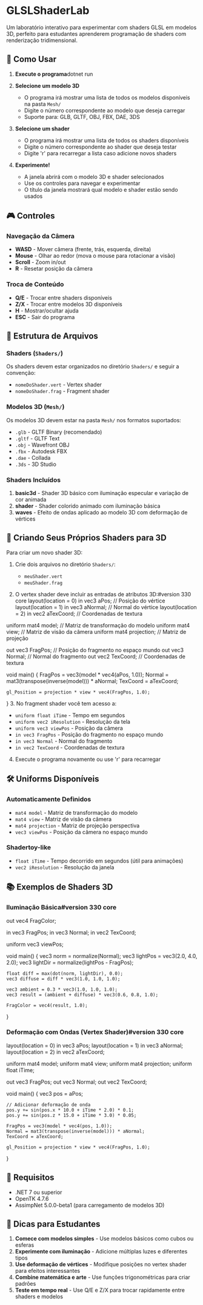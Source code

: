 ﻿# GLSLShaderLab

Um laboratório interativo para experimentar com shaders GLSL em modelos 3D, perfeito para estudantes aprenderem programação de shaders com renderização tridimensional.

## 🚀 Como Usar

1. **Execute o programa**dotnet run
2. **Selecione um modelo 3D**
   - O programa irá mostrar uma lista de todos os modelos disponíveis na pasta `Mesh/`
   - Digite o número correspondente ao modelo que deseja carregar
   - Suporte para: GLB, GLTF, OBJ, FBX, DAE, 3DS

3. **Selecione um shader**
   - O programa irá mostrar uma lista de todos os shaders disponíveis
   - Digite o número correspondente ao shader que deseja testar
   - Digite 'r' para recarregar a lista caso adicione novos shaders

4. **Experimente!**
   - A janela abrirá com o modelo 3D e shader selecionados
   - Use os controles para navegar e experimentar
   - O título da janela mostrará qual modelo e shader estão sendo usados

## 🎮 Controles

### Navegação da Câmera
- **WASD** - Mover câmera (frente, trás, esquerda, direita)
- **Mouse** - Olhar ao redor (mova o mouse para rotacionar a visão)
- **Scroll** - Zoom in/out
- **R** - Resetar posição da câmera

### Troca de Conteúdo
- **Q/E** - Trocar entre shaders disponíveis
- **Z/X** - Trocar entre modelos 3D disponíveis
- **H** - Mostrar/ocultar ajuda
- **ESC** - Sair do programa

## 📁 Estrutura de Arquivos

### Shaders (`Shaders/`)
Os shaders devem estar organizados no diretório `Shaders/` e seguir a convenção:
- `nomeDoShader.vert` - Vertex shader
- `nomeDoShader.frag` - Fragment shader

### Modelos 3D (`Mesh/`)
Os modelos 3D devem estar na pasta `Mesh/` nos formatos suportados:
- `.glb` - GLTF Binary (recomendado)
- `.gltf` - GLTF Text
- `.obj` - Wavefront OBJ
- `.fbx` - Autodesk FBX
- `.dae` - Collada
- `.3ds` - 3D Studio

### Shaders Incluídos

1. **basic3d** - Shader 3D básico com iluminação especular e variação de cor animada
2. **shader** - Shader colorido animado com iluminação básica
3. **waves** - Efeito de ondas aplicado ao modelo 3D com deformação de vértices

## 🎨 Criando Seus Próprios Shaders para 3D

Para criar um novo shader 3D:

1. Crie dois arquivos no diretório `Shaders/`:
   - `meuShader.vert`
   - `meuShader.frag`

2. O vertex shader deve incluir as entradas de atributos 3D:#version 330 core
layout(location = 0) in vec3 aPos;   // Posição do vértice
layout(location = 1) in vec3 aNormal; // Normal do vértice
layout(location = 2) in vec2 aTexCoord; // Coordenadas de textura

uniform mat4 model;   // Matriz de transformação do modelo
uniform mat4 view;       // Matriz de visão da câmera
uniform mat4 projection; // Matriz de projeção

out vec3 FragPos;   // Posição do fragmento no espaço mundo
out vec3 Normal;    // Normal do fragmento
out vec2 TexCoord; // Coordenadas de textura

void main()
{
    FragPos = vec3(model * vec4(aPos, 1.0));
    Normal = mat3(transpose(inverse(model))) * aNormal;
    TexCoord = aTexCoord;
    
    gl_Position = projection * view * vec4(FragPos, 1.0);
   }
3. No fragment shader você tem acesso a:
   - `uniform float iTime` - Tempo em segundos
   - `uniform vec2 iResolution` - Resolução da tela
   - `uniform vec3 viewPos` - Posição da câmera
   - `in vec3 FragPos` - Posição do fragmento no espaço mundo
   - `in vec3 Normal` - Normal do fragmento
   - `in vec2 TexCoord` - Coordenadas de textura

4. Execute o programa novamente ou use 'r' para recarregar

## 🛠️ Uniforms Disponíveis

### Automaticamente Definidos
- `mat4 model` - Matriz de transformação do modelo
- `mat4 view` - Matriz de visão da câmera
- `mat4 projection` - Matriz de projeção perspectiva
- `vec3 viewPos` - Posição da câmera no espaço mundo

### Shadertoy-like
- `float iTime` - Tempo decorrido em segundos (útil para animações)
- `vec2 iResolution` - Resolução da janela

## 📚 Exemplos de Shaders 3D

### Iluminação Básica#version 330 core
out vec4 FragColor;

in vec3 FragPos;
in vec3 Normal;
in vec2 TexCoord;

uniform vec3 viewPos;

void main()
{
    vec3 norm = normalize(Normal);
    vec3 lightPos = vec3(2.0, 4.0, 2.0);
    vec3 lightDir = normalize(lightPos - FragPos);
    
    float diff = max(dot(norm, lightDir), 0.0);
    vec3 diffuse = diff * vec3(1.0, 1.0, 1.0);
    
    vec3 ambient = 0.3 * vec3(1.0, 1.0, 1.0);
    vec3 result = (ambient + diffuse) * vec3(0.6, 0.8, 1.0);
    
    FragColor = vec4(result, 1.0);
}
### Deformação com Ondas (Vertex Shader)#version 330 core
layout(location = 0) in vec3 aPos;
layout(location = 1) in vec3 aNormal;
layout(location = 2) in vec2 aTexCoord;

uniform mat4 model;
uniform mat4 view;
uniform mat4 projection;
uniform float iTime;

out vec3 FragPos;
out vec3 Normal;
out vec2 TexCoord;

void main()
{
    vec3 pos = aPos;
    
    // Adicionar deformação de onda
    pos.y += sin(pos.x * 10.0 + iTime * 2.0) * 0.1;
    pos.y += sin(pos.z * 15.0 + iTime * 3.0) * 0.05;
    
    FragPos = vec3(model * vec4(pos, 1.0));
    Normal = mat3(transpose(inverse(model))) * aNormal;
    TexCoord = aTexCoord;
    
    gl_Position = projection * view * vec4(FragPos, 1.0);
}
## 🔧 Requisitos

- .NET 7 ou superior
- OpenTK 4.7.6
- AssimpNet 5.0.0-beta1 (para carregamento de modelos 3D)

## 🎯 Dicas para Estudantes

1. **Comece com modelos simples** - Use modelos básicos como cubos ou esferas
2. **Experimente com iluminação** - Adicione múltiplas luzes e diferentes tipos
3. **Use deformação de vértices** - Modifique posições no vertex shader para efeitos interessantes
4. **Combine matemática e arte** - Use funções trigonométricas para criar padrões
5. **Teste em tempo real** - Use Q/E e Z/X para trocar rapidamente entre shaders e modelos
